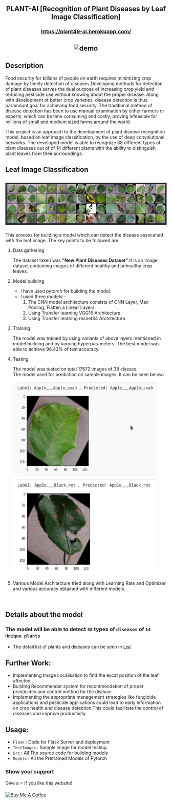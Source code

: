 <div align="center">

## PLANT-AI [Recognition of Plant Diseases by Leaf Image Classification]

### <a href="https://plant49-ai.herokuapp.com/" target="_blank">https://plant49-ai.herokuapp.com/</a>

## <img src="./Assets/web.gif" alt="demo"/>

 </div>

## Description

Food security for billions of people on earth requires minimizing crop damage by timely detection of diseases.Developing methods
for detection of plant diseases serves the dual purpose of increasing crop yield and reducing pesticide use without knowing
about the proper disease. Along with development of better crop varieties, disease detection is thus paramount goal for achieving
food security. The traditional method of disease detection has been to use manual examination by either farmers or experts, which
can be time consuming and costly, proving infeasible for millions of small and medium sized farms around the world.

This project is an approach to the development of plant disease recognition model, based on leaf image classification, by the
use of deep convolutional networks. The developed model is able to recognize 38 different types of plant diseases out of of 14 different plants with the ability to distinguish plant leaves from their surroundings.

## Leaf Image Classification

## <img src="./Assets/batch.png" alt="batch of image"/>

This process for building a model which can detect the disease assocaited with the leaf image. The key points to be followed are:

1. Data gathering

   The dataset taken was **"New Plant Diseases Dataset"**.It is an Image dataset containing images of different healthy and unhealthy crop leaves.

2. Model building

   - I have used pytorch for building the model.
   - I used three models:-
     1. The CNN model architecture consists of CNN Layer, Max Pooling, Flatten a Linear Layers.
     2. Using Transfer learning VGG16 Architecture.
     3. Using Transfer learning resnet34 Architecture.

3. Training

   The model was trained by using variants of above layers mentioned in model building and by varying hyperparameters. The best model was able to achieve 98.42% of test accuracy.

4. Testing

   The model was tested on total 17572 images of 38 classes.<br/>
   The model used for prediction on sample images. It can be seen below:
   <!-- <img src="" alt="index1" height="300px"/> -->
   <div>
   <img src="./Assets/out1.png" alt="index2" height="300px" width="450"/>
   <img src="./Assets/out2.png" alt="index3" height="300px"  width="450"/>
   </div>

5. Various Model Architecture tried along with Learning Rate and Optimizer and various accuracy obtained with different models.



<br/>

## Details about the model

### The model will be able to detect `38` types of `diseases` of `14 Unique plants`

- The detail list of plants and diseases can be seen in [List](Src)

## Further Work:

- Implementing Image Localisation to find the excat position of the leaf affected .
- Building Recommender system for recommendation of proper presticides and control method for the disease.
- Implementing the appropriate management strategies like fungicide applications and pesticide applications could lead to early
  information on crop health and disease detection.This could facilitate the control of diseases and improve productivity.

## Usage:

- `Flask` : Code for Flask Server and deployment
- `TestImages` : Sample image for model testing
- `Src` : All The source code for building models
- `Models` : All the Pretrained Models of Pytorch


### Show your support

Give a ⭐ if you like this website!

<a href="https://www.ko-fi.com/vashkuverse" target="_blank"><img src="https://cdn.buymeacoffee.com/buttons/v2/default-violet.png" alt="Buy Me A Coffee" height= "60px" width= "217px" ></a>